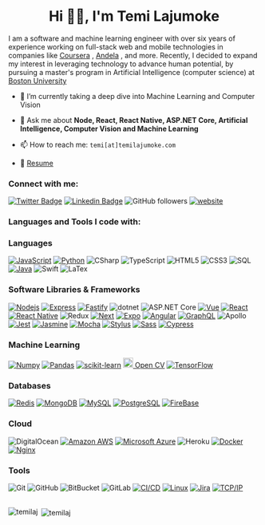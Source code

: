 <h1 align="center">Hi 👋🏼, I'm Temi Lajumoke</h1>
I am a software and machine learning engineer with over six years of experience working on full-stack web  and mobile technologies in companies like <a href="https://www.coursera.org/" rel="noopener" target="_blank">Coursera</a> , <a href="https://www.andela.com/" rel="noopener" target="_blank">Andela</a> , and more. Recently, I decided to expand my interest in leveraging technology to advance human potential, by pursuing a master's program in Artificial Intelligence (computer science) at <a href="https://www.bu.edu/" rel="noopener" target="_blank">Boston University</a></h3>



- 🌱 I’m currently taking a deep dive into Machine Learning and Computer Vision

- 💬 Ask me about **Node, React, React Native, ASP.NET Core, Artificial Intelligence, Computer Vision and Machine Learning**

- 📫 How to reach me: `temi[at]temilajumoke.com`

- 📄 [Resume](https://docs.google.com/document/d/10VwUDE_BDvAQTlE0b_lTKByrhOLKa_qZHG6TGFbftUg/edit?usp=sharing)

<h3 align="left">Connect with me:</h3>
<!-- <p align="left"> <a href="https://twitter.com/temilaj" target="_blank"><img src="https://img.shields.io/twitter/follow/temilaj?logo=twitter&style=for-the-badge" alt="temilaj" /></a> </p>
<p align="left"> -->

[![Twitter Badge](https://img.shields.io/twitter/follow/temilaj?style=flat-square&labelColor=1ca0f1&logo=twitter&logoColor=white&link=https://twitter.com/temilaj)](https://twitter.com/temilaj) [![Linkedin Badge](https://img.shields.io/badge/-Temi%20Lajumoke-blue?style=flat-square&logo=Linkedin&logoColor=white&link=https://www.linkedin.com/in/temilajumoke/)](https://www.linkedin.com/in/temilajumoke/)
![GitHub followers](https://img.shields.io/github/followers/temilaj?label=Follow&style=social)
[![website](https://img.shields.io/badge/Website-46a2f1.svg?&style=flat-square&logo=Google-Chrome&logoColor=white&link=https://temilajumoke.com/)](https://temilajumoke.com/)

<h3 align="left">Languages and Tools I code with:</h3>

### Languages

[![JavaScript](https://img.shields.io/badge/-JavaScript-000?style=flat-square&logo=JavaScript&logoColor=ddc508)](https://github.com/adamalston?tab=repositories&q=&type=&language=javascript)
[![Python](https://img.shields.io/badge/-Python-000?style=flat-square&logo=python)](https://github.com/adamalston?tab=repositories&q=&type=&language=python)
![CSharp](https://img.shields.io/badge/-CSharp-512bd4?style=flat-square&logo=c-sharp&logoColor=fff)
![TypeScript](https://img.shields.io/badge/-TypeScript-3178c6?style=flat-square&logo=TypeScript&logoColor=fff)
![HTML5](https://img.shields.io/badge/-HTML5-E34F26?style=flat-square&logo=html5&logoColor=white)
![CSS3](https://img.shields.io/badge/-CSS3-1572B6?style=flat-square&logo=css3)
![SQL](https://img.shields.io/badge/-SQL-fff?style=flat-square&logo=MySQL&logoColor=4479A1)
[![Java](https://img.shields.io/badge/-Java-fff?style=flat-square&logo=Java&logoColor=007396)](https://github.com/adamalston?tab=repositories&q=&type=&language=java)
![Swift](https://img.shields.io/badge/-Swift-000?style=flat-square&logo=Swift)
![LaTex](https://img.shields.io/badge/-LaTeX-008080?style=flat-square&logo=LaTeX&logoColor=white)

### Software Libraries & Frameworks

[![Nodejs](https://img.shields.io/badge/-Nodejs-black?style=flat-square&logo=Node.js)](https://nodejs.org)
[![Express](https://img.shields.io/badge/-Express-eee?style=flat-square&logo=express)](https://expressjs.com/)
[![Fastify](https://img.shields.io/badge/-Fastify-000000?style=flat-square&logo=Fastify)](https://www.fastify.io/)
![dotnet](https://img.shields.io/badge/-%2ENET%20core-311C87?style=flat-square&logo=.NET)
![ASP.NET Core](https://img.shields.io/badge/-ASP%2ENET%20core-311C87?style=flat-square&logo=.NET)
[![Vue](https://img.shields.io/badge/-Vue-black?style=flat-square&logo=Vue.js)](https://vuejs.org)
[![React](https://img.shields.io/badge/-React-black?style=flat-square&logo=React)](https://Reactjs.org)
[![React Native](https://img.shields.io/badge/-React%20Native-61dafb?style=flat-square&logo=React&logoColor=000)](https://reactnative.dev/)
![Redux](https://img.shields.io/badge/-Redux-764abc?style=flat-square&logo=redux)
[![Next](https://img.shields.io/badge/-Next%2Ejs-000?style=flat-square&logo=Next.js)](https://www.nextjs.org/)
[![Expo](https://img.shields.io/badge/-Expo-61dafb?style=flat-square&logo=expo&logoColor=000)](https://expo.io/)
[![Angular](https://img.shields.io/badge/-Angular-ff0000?style=flat-square&logo=angular&logoColor=ffffff)](https://Angular.io)
[![GraphQL](https://img.shields.io/badge/-GraphQL-d64292?style=flat-square&logo=graphql&logoColor=ffffff)](https://www.graphql.org/)
![Apollo](https://img.shields.io/badge/-Apollo-311C87?style=flat-square&logo=apollo-graphql)
[![Jest](https://img.shields.io/badge/-Jest-15C213?style=flat-square&logo=jest)](https://jestjs.io/)
[![Jasmine](https://img.shields.io/badge/Jasmine-8A4182?style=flat-square&logo=jasmine)](https://jasmine.github.io/)
[![Mocha](https://img.shields.io/badge/-Mocha-8D6748?style=flat-square&logo=mocha&logoColor=ffffff)](https://mochajs.org/)
[![Stylus](https://img.shields.io/badge/-Stylus-000?style=flat-square&logo=stylus)](https://www.cypress.io/)
[![Sass](https://img.shields.io/badge/-Sass-bf4080?style=flat-square&logo=sass&logoColor=ffffff)](https://www.cypress.io/)
[![Cypress](https://img.shields.io/badge/-Cypress-000?style=flat-square&logo=cypress)](https://www.cypress.io/)


### Machine Learning
[![Numpy](https://img.shields.io/badge/-Numpy-013243?style=flat-square&logo=numpy)](https://numpy.org/)
[![Pandas](https://img.shields.io/badge/-Pandas-130654?style=flat-square&logo=pandas)](https://pandas.pydata.org/)
[![scikit-learn](https://img.shields.io/badge/-scikit%20learn-fff?style=flat-square&logo=scikit-learn)](https://scikit-learn.org)
<a href="https://opencv.org/" target="_blank"> <img src="https://www.vectorlogo.zone/logos/opencv/opencv-icon.svg" alt="opencv" width="20" height="20"/> Open CV</a> 
[![TensorFlow](https://img.shields.io/badge/-TensorFlow-fff?style=flat-square&logo=tensorflow)](https://www.tensorflow.org/)

### Databases
[![Redis](https://img.shields.io/badge/-Redis-DC382D?style=flat-square&logo=Redis&logoColor=ffffff)](https://redis.io/)
[![MongoDB](https://img.shields.io/badge/-MongoDB-47A248?style=flat-square&logo=MongoDB&logoColor=ffffff)](https://www.mongodb.com/)
[![MySQL](https://img.shields.io/badge/-MySQL-4479A1?style=flat-square&logo=MySQL&logoColor=ffffff)](https://www.mysql.com/)
[![PostgreSQL](https://img.shields.io/badge/-PostgreSQL-336791?style=flat-square&logo=Postgresql&logoColor=ffffff)](https://www.postgresql.org/)
[![FireBase](https://img.shields.io/badge/-Firebase-fff?style=flat-square&logo=firebase)](https://firebase.google.com/)

### Cloud
![DigitalOcean](https://img.shields.io/badge/-Digital%20Ocean-darkblue?style=flat-square&logo=digitalocean)
[![Amazon AWS](https://img.shields.io/badge/Amazon%20AWS-232F3E?style=flat-square&logo=amazon-aws)](https://aws.amazon.com/)
[![Microsoft Azure](https://img.shields.io/badge/Microsoft%20Azure-232F7E?style=flat-square&logo=microsoft-azure)]()
![Heroku](https://img.shields.io/badge/-Heroku-430098?style=flat-square&logo=heroku)
[![Docker](https://img.shields.io/badge/-Docker-000?style=flat-square&logo=Docker)]()
[![Nginx](https://img.shields.io/badge/-Nginx-099639?style=flat-square&logo=nginx&logoColor=fff)](https://www.nginx.com/)
### Tools
![Git](https://img.shields.io/badge/-Git-black?style=flat-square&logo=git)
![GitHub](https://img.shields.io/badge/-GitHub-181717?style=flat-square&logo=github)
![BitBucket](https://img.shields.io/badge/-BitBucket-darkblue?style=flat-square&logo=bitbucket)
![GitLab](https://img.shields.io/badge/-GitLab-FCA121?style=flat-square&logo=gitlab)
[![CI/CD](https://img.shields.io/badge/-CI%2FCD-000?style=flat-square&logo=CircleCI&logoColor=fff)]()
[![Linux](https://img.shields.io/badge/-Linux-000?style=flat-square&logo=Linux&logoColor=FCC624)]()
[![Jira](https://img.shields.io/badge/-Jira-000?style=flat-square&logo=Jira-Software&logoColor=0052CC)]()
[![TCP/IP](https://img.shields.io/badge/-TCP%2FIP-000?style=flat-square&logo=Cisco)]()
<br />
<br />
<p><img align="left" src="https://github-readme-stats.vercel.app/api/top-langs?username=temilaj&show_icons=true&locale=en&layout=compact" alt="temilaj" /></p>

<p>&nbsp;<img align="center" src="https://github-readme-stats.vercel.app/api?username=temilaj&show_icons=true&locale=en" alt="temilaj" /></p>